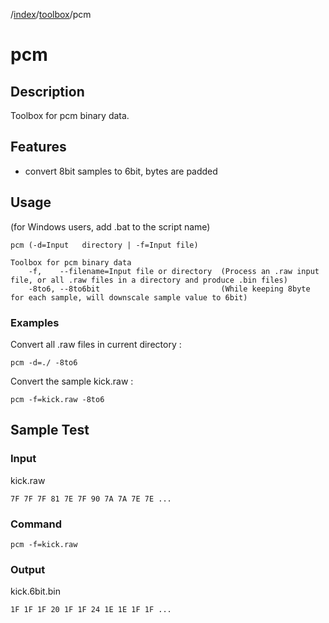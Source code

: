 /[index]/[toolbox]/pcm

[index]: ../../../../readme.md
[toolbox]: ../../../../docs/toolbox.md

# pcm
## Description
Toolbox for pcm binary data.
## Features
* convert 8bit samples to 6bit, bytes are padded

## Usage

(for Windows users, add .bat to the script name)

    pcm (-d=Input   directory | -f=Input file)

    Toolbox for pcm binary data
        -f,    --filename=Input file or directory  (Process an .raw input file, or all .raw files in a directory and produce .bin files)
        -8to6, --8to6bit                           (While keeping 8byte for each sample, will downscale sample value to 6bit)

### Examples

Convert all .raw files in current directory :

    pcm -d=./ -8to6

Convert the sample kick.raw :

    pcm -f=kick.raw -8to6

## Sample Test
### Input
kick.raw

    7F 7F 7F 81 7E 7F 90 7A 7A 7E 7E ...


### Command

    pcm -f=kick.raw

### Output
kick.6bit.bin

    1F 1F 1F 20 1F 1F 24 1E 1E 1F 1F ...
